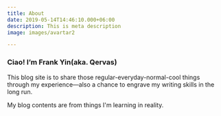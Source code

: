 ```yaml
---
title: About
date: 2019-05-14T14:46:10.000+06:00
description: This is meta description
image: images/avartar2

---
```

### Ciao! I’m **Frank Yin(aka. Qervas)**

This blog site is to share those regular-everyday-normal-cool things through my experience—also a chance to engrave my writing skills in the long run.

My blog contents are from things I'm learning in reality.